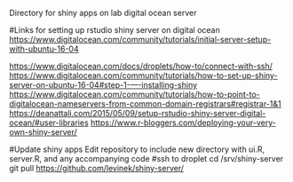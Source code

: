 Directory for shiny apps on lab digital ocean server

#Links for setting up rstudio shiny server on digital ocean
https://www.digitalocean.com/community/tutorials/initial-server-setup-with-ubuntu-16-04

https://www.digitalocean.com/docs/droplets/how-to/connect-with-ssh/
https://www.digitalocean.com/community/tutorials/how-to-set-up-shiny-server-on-ubuntu-16-04#step-1-—-installing-shiny
https://www.digitalocean.com/community/tutorials/how-to-point-to-digitalocean-nameservers-from-common-domain-registrars#registrar-1&1
https://deanattali.com/2015/05/09/setup-rstudio-shiny-server-digital-ocean/#user-libraries
https://www.r-bloggers.com/deploying-your-very-own-shiny-server/

#Update shiny apps
Edit repository to include new directory with ui.R, server.R, and any accompanying code
#ssh to droplet
cd /srv/shiny-server
git pull https://github.com/levinek/shiny-server/

